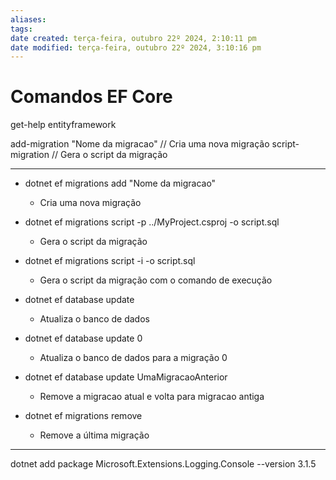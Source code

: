 ```yaml
---
aliases: 
tags: 
date created: terça-feira, outubro 22º 2024, 2:10:11 pm
date modified: terça-feira, outubro 22º 2024, 3:10:16 pm
---
```

# Comandos EF Core

get-help entityframework

add-migration "Nome da migracao" // Cria uma nova migração
script-migration // Gera o script da migração

---

- dotnet ef migrations add "Nome da migracao" 
	- Cria uma nova migração

- dotnet ef migrations script -p ../MyProject.csproj -o script.sql 
	- Gera o script da migração

- dotnet ef migrations script -i -o script.sql 
	- Gera o script da migração com o comando de execução

- dotnet ef database update
	- Atualiza o banco de dados
- dotnet ef database update 0 
	- Atualiza o banco de dados para a migração 0
- dotnet ef database update UmaMigracaoAnterior
	- Remove a migracao atual e volta para migracao antiga
- dotnet ef migrations remove
	- Remove a última migração

---

dotnet add package Microsoft.Extensions.Logging.Console --version 3.1.5